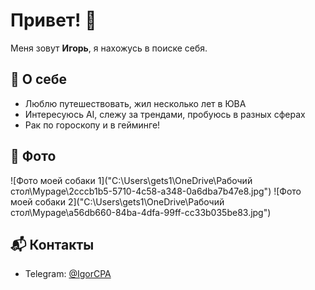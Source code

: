# Привет! 👋

Меня зовут **Игорь**, я нахожусь в поиске себя.

## 🤖 О себе

- Люблю путешествовать, жил несколько лет в ЮВА
- Интересуюсь AI, слежу за трендами, пробуюсь в разных сферах
- Рак по гороскопу и в гейминге!

## 📸 Фото

![Фото моей собаки 1]("C:\Users\gets1\OneDrive\Рабочий стол\Mypage\2cccb1b5-5710-4c58-a348-0a6dba7b47e8.jpg") 
![Фото моей собаки 2]("C:\Users\gets1\OneDrive\Рабочий стол\Mypage\a56db660-84ba-4dfa-99ff-cc33b035be83.jpg")

## 📬 Контакты

- Telegram: [@IgorCPA](https://t.me/IgorCPA)
